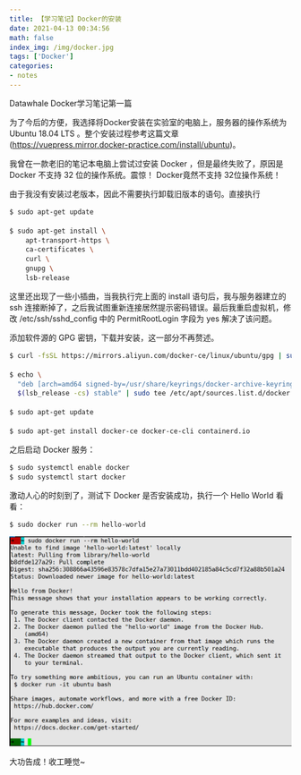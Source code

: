 ```yaml
---
title: 【学习笔记】Docker的安装
date: 2021-04-13 00:34:56
math: false
index_img: /img/docker.jpg
tags: ['Docker']
categories: 
- notes
---
```

Datawhale Docker学习笔记第一篇
<!--more--->

为了今后的方便，我选择将Docker安装在实验室的电脑上，服务器的操作系统为 Ubuntu 18.04 LTS 。整个安装过程参考这篇文章(https://vuepress.mirror.docker-practice.com/install/ubuntu)。

我曾在一款老旧的笔记本电脑上尝试过安装 Docker ，但是最终失败了，原因是 Docker 不支持 32 位的操作系统。震惊！ Docker竟然不支持 32位操作系统！

由于我没有安装过老版本，因此不需要执行卸载旧版本的语句。直接执行

```sh
$ sudo apt-get update

$ sudo apt-get install \
    apt-transport-https \
    ca-certificates \
    curl \
    gnupg \
    lsb-release
```

这里还出现了一些小插曲，当我执行完上面的 install 语句后，我与服务器建立的 ssh 连接断掉了，之后我试图重新连接居然提示密码错误。最后我重启虚拟机，修改 /etc/ssh/sshd_config 中的 PermitRootLogin 字段为 yes 解决了该问题。

添加软件源的 GPG 密钥，下载并安装，这一部分不再赘述。

```sh
$ curl -fsSL https://mirrors.aliyun.com/docker-ce/linux/ubuntu/gpg | sudo gpg --dearmor -o /usr/share/keyrings/docker-archive-keyring.gpg

$ echo \
  "deb [arch=amd64 signed-by=/usr/share/keyrings/docker-archive-keyring.gpg] https://mirrors.aliyun.com/docker-ce/linux/ubuntu \
  $(lsb_release -cs) stable" | sudo tee /etc/apt/sources.list.d/docker.list > /dev/null

$ sudo apt-get update

$ sudo apt-get install docker-ce docker-ce-cli containerd.io
```

之后启动 Docker 服务：

```sh
$ sudo systemctl enable docker
$ sudo systemctl start docker
```

激动人心的时刻到了，测试下 Docker 是否安装成功，执行一个 Hello World 看看：

```sh
$ sudo docker run --rm hello-world
```

![](【学习笔记】Docker的安装/2021-04-13-00-48-07.png)

大功告成！收工睡觉~